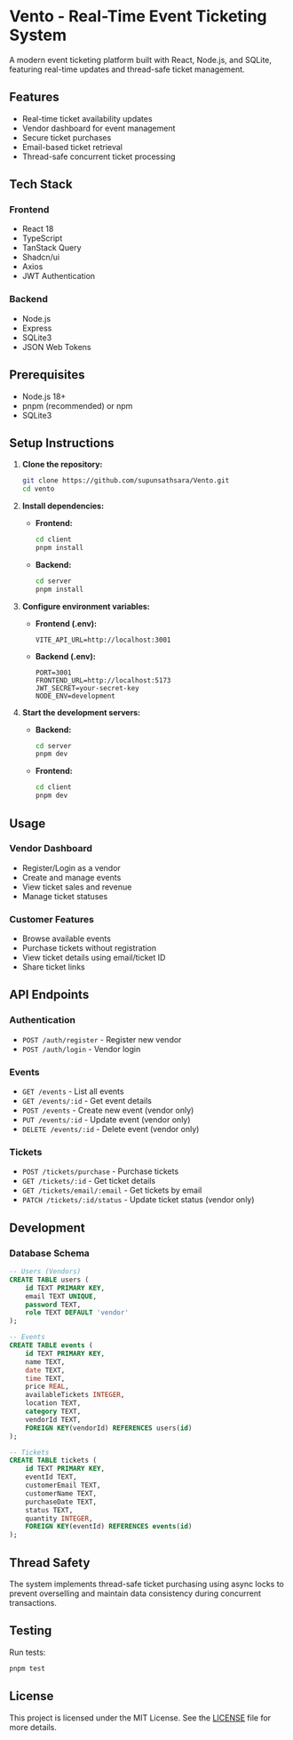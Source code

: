 # Vento - Real-Time Event Ticketing System

A modern event ticketing platform built with React, Node.js, and SQLite, featuring real-time updates and thread-safe ticket management.

## Features

- Real-time ticket availability updates
- Vendor dashboard for event management
- Secure ticket purchases
- Email-based ticket retrieval
- Thread-safe concurrent ticket processing

## Tech Stack

### Frontend

- React 18
- TypeScript
- TanStack Query
- Shadcn/ui
- Axios
- JWT Authentication

### Backend

- Node.js
- Express
- SQLite3
- JSON Web Tokens

## Prerequisites

- Node.js 18+
- pnpm (recommended) or npm
- SQLite3

## Setup Instructions

1. **Clone the repository:**

   ```bash
   git clone https://github.com/supunsathsara/Vento.git
   cd vento
   ```

2. **Install dependencies:**

   - **Frontend:**

     ```bash
     cd client
     pnpm install
     ```

   - **Backend:**
     ```bash
     cd server
     pnpm install
     ```

3. **Configure environment variables:**

   - **Frontend (.env):**

     ```env
     VITE_API_URL=http://localhost:3001
     ```

   - **Backend (.env):**
     ```env
     PORT=3001
     FRONTEND_URL=http://localhost:5173
     JWT_SECRET=your-secret-key
     NODE_ENV=development
     ```

4. **Start the development servers:**

   - **Backend:**

     ```bash
     cd server
     pnpm dev
     ```

   - **Frontend:**
     ```bash
     cd client
     pnpm dev
     ```

## Usage

### Vendor Dashboard

- Register/Login as a vendor
- Create and manage events
- View ticket sales and revenue
- Manage ticket statuses

### Customer Features

- Browse available events
- Purchase tickets without registration
- View ticket details using email/ticket ID
- Share ticket links

## API Endpoints

### Authentication

- `POST /auth/register` - Register new vendor
- `POST /auth/login` - Vendor login

### Events

- `GET /events` - List all events
- `GET /events/:id` - Get event details
- `POST /events` - Create new event (vendor only)
- `PUT /events/:id` - Update event (vendor only)
- `DELETE /events/:id` - Delete event (vendor only)

### Tickets

- `POST /tickets/purchase` - Purchase tickets
- `GET /tickets/:id` - Get ticket details
- `GET /tickets/email/:email` - Get tickets by email
- `PATCH /tickets/:id/status` - Update ticket status (vendor only)

## Development

### Database Schema

```sql
-- Users (Vendors)
CREATE TABLE users (
    id TEXT PRIMARY KEY,
    email TEXT UNIQUE,
    password TEXT,
    role TEXT DEFAULT 'vendor'
);

-- Events
CREATE TABLE events (
    id TEXT PRIMARY KEY,
    name TEXT,
    date TEXT,
    time TEXT,
    price REAL,
    availableTickets INTEGER,
    location TEXT,
    category TEXT,
    vendorId TEXT,
    FOREIGN KEY(vendorId) REFERENCES users(id)
);

-- Tickets
CREATE TABLE tickets (
    id TEXT PRIMARY KEY,
    eventId TEXT,
    customerEmail TEXT,
    customerName TEXT,
    purchaseDate TEXT,
    status TEXT,
    quantity INTEGER,
    FOREIGN KEY(eventId) REFERENCES events(id)
);
```

## Thread Safety

The system implements thread-safe ticket purchasing using async locks to prevent overselling and maintain data consistency during concurrent transactions.

## Testing

Run tests:

```bash
pnpm test
```

## License

This project is licensed under the MIT License. See the [LICENSE](LICENSE) file for more details.